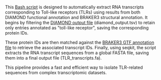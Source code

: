 


This [Bash script](../Scripts/Script_TLRs.sh) is designed to automatically extract RNA transcripts corresponding to Toll-like receptors (TLRs) using results from both DIAMOND functional annotation and BRAKER3 structural annotation. It begins by filtering the [DIAMOND output file](../data/Anntoted_DIAMOND.tsv) (diamond_output.tsv) to retain only entries annotated as "toll-like receptor", saving the corresponding protein IDs.

These protein IDs are then matched against the [BRAKER3 GTF annotation file](../data/Annoted_BRAKER3.txt) to retrieve the associated transcript IDs. Finally, using seqkit, the script extracts the RNA transcript sequences from a global FASTA file, saving them into a final output file (TLR_transcripts.fa). 

This pipeline provides a fast and efficient way to isolate TLR-related sequences from complex transcriptomic datasets.
